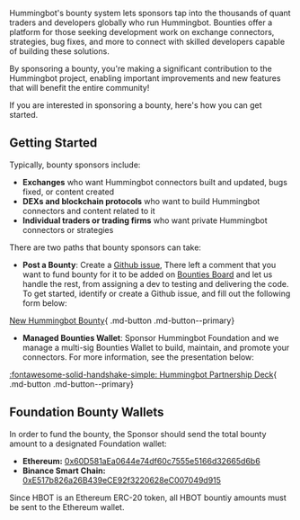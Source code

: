 Hummingbot's bounty system lets sponsors tap into the thousands of quant traders and developers globally who run Hummingbot. Bounties offer a platform for those seeking development work on exchange connectors, strategies, bug fixes, and more to connect with skilled developers capable of building these solutions.

By sponsoring a bounty, you're making a significant contribution to the Hummingbot project, enabling important improvements and new features that will benefit the entire community!  

If you are interested in sponsoring a bounty, here's how you can get started.

## Getting Started

Typically, bounty sponsors include:

* **Exchanges** who want Hummingbot connectors built and updated, bugs fixed, or content created
* **DEXs and blockchain protocols** who want to build Hummingbot connectors and content related to it
* **Individual traders or trading firms** who want private Hummingbot connectors or strategies

There are two paths that bounty sponsors can take:

* **Post a Bounty**: Create a [Github issue](https://github.com/hummingbot/hummingbot/issues/new/choose), There left a comment that you want to fund bounty for it to be added on [Bounties Board](https://github.com/orgs/hummingbot/projects/7) and let us handle the rest, from assigning a dev to testing and delivering the code. To get started, identify or create a Github issue, and fill out the following form below:

[New Hummingbot Bounty](https://forms.gle/sZr86AzP26JyL2fZA){ .md-button .md-button--primary}

* **Managed Bounties Wallet**: Sponsor Hummingbot Foundation and we manage a multi-sig Bounties Wallet to build, maintain, and promote your connectors. For more information, see the presentation below:

[:fontawesome-solid-handshake-simple: Hummingbot Partnership Deck](/assets/hummingbot_partners_deck.pdf){ .md-button .md-button--primary}


## Foundation Bounty Wallets

In order to fund the bounty, the Sponsor should send the total bounty amount to a designated Foundation wallet:

* **Ethereum:** [0x60D581aEa0644e74df60c7555e5166d32665d6b6](https://etherscan.io/address/0x60d581aea0644e74df60c7555e5166d32665d6b6)  
* **Binance Smart Chain:** [0xE517b826a26B439eCE92f3220628eC007049d915](https://bscscan.com/address/0xe517b826a26b439ece92f3220628c007049d915)

Since HBOT is an Ethereum ERC-20 token, all HBOT bountiy amounts must be sent to the Ethereum wallet.
